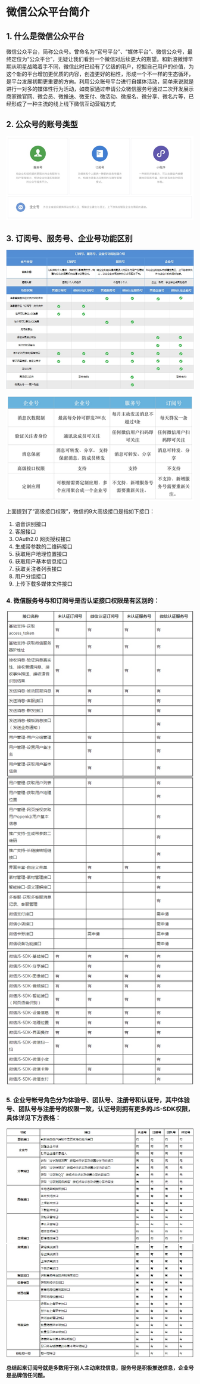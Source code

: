 # 微信公众平台简介

## 1. 什么是微信公众平台
微信公众平台，简称公众号。曾命名为“官号平台”、“媒体平台”、微信公众号，最终定位为“公众平台”，无疑让我们看到一个微信对后续更大的期望。和新浪微博早期从明星战略着手不同，微信此时已经有了亿级的用户，挖掘自己用户的价值，为这个新的平台增加更优质的内容，创造更好的粘性，形成一个不一样的生态循环，是平台发展初期更重要的方向。利用公众账号平台进行自媒体活动，简单来说就是进行一对多的媒体性行为活动，如商家通过申请公众微信服务号通过二次开发展示商家微官网、微会员、微推送、微支付、微活动、微报名、微分享、微名片等，已经形成了一种主流的线上线下微信互动营销方式

## 2. 公众号的账号类型
![](media/14891431320618.jpg)

## 3. 订阅号、服务号、企业号功能区别
![](media/14891432070673.jpg)

![](media/14891447084063.jpg)

上面提到了“高级接口权限”，微信的9大高级接口是指如下接口：

1. 语音识别接口
2. 客服接口
3. OAuth2.0 网页授权接口
4. 生成带参数的二维码接口
5. 获取用户地理位置接口
6. 获取用户基本信息接口
7. 获取关注者列表接口
8. 用户分组接口
9. 上传下载多媒体文件接口

### 4. 微信服务号与和订阅号是否认证接口权限是有区别的：

![](media/14891448336960.jpg)
![](media/14891448456317.jpg)
![](media/14891448539481.jpg)

### 5. 企业号帐号角色分为体验号、团队号、注册号和认证号，其中体验号、团队号与注册号的权限一致，认证号则拥有更多的JS-SDK权限，具体详见下方表格：

![](media/14891449136679.jpg)
![](media/14891449169717.jpg)


**总结起来订阅号就是多数用于别人主动来找信息，服务号是积极推送信息，企业号是品牌信任问题。**

